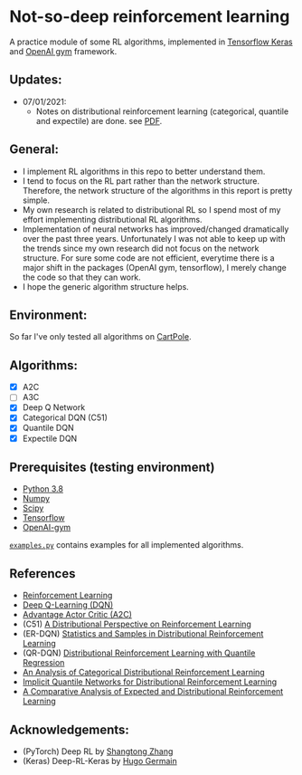 # Not-so-deep reinforcement learning
A practice module of some RL algorithms, implemented in 
[Tensorflow Keras](https://www.tensorflow.org/guide/keras) 
and [OpenAI gym](https://github.com/openai/gym) framework. 

## Updates:
- 07/01/2021:
    - Notes on distributional reinforcement learning (categorical, quantile and expectile) are done. see [PDF](./summary_on_distributional_RL.pdf).

## General:
- I implement RL algorithms in this repo to better understand them. 
- I tend to focus on the RL part rather than the network structure. Therefore, the network structure of the algorithms in this report is pretty simple.
- My own research is related to distributional RL so I spend most of my effort implementing distributional RL algorithms. 
- Implementation of neural networks has improved/changed dramatically over the past three years. Unfortunately I was not able to keep up with the trends since my own research did not focus on the network structure. For sure some code are not efficient, everytime there is a major shift in the packages (OpenAI gym, tensorflow), I merely change the code so that they can work.
- I hope the generic algorithm structure helps.

 
## Environment:
So far I've only tested all algorithms on [CartPole](https://github.com/openai/gym/wiki/CartPole-v0).

 
## Algorithms:
- [x] A2C
- [ ] A3C
- [x] Deep Q Network
- [x] Categorical DQN (C51)
- [x] Quantile DQN
- [x] Expectile DQN

## Prerequisites (testing environment)
* [Python 3.8](https://www.python.org/)
* [Numpy](http://www.numpy.org/)
* [Scipy](https://www.scipy.org/)
* [Tensorflow](https://www.tensorflow.org/)
* [OpenAI-gym](https://github.com/openai/gym)


[```examples.py```](./example.py) contains examples for all implemented algorithms.

## References
* [Reinforcement Learning](http://incompleteideas.net/book/RLbook2018.pdf)
* [Deep Q-Learning (DQN)](https://www.cs.toronto.edu/~vmnih/docs/dqn.pdf)
* [Advantage Actor Critic (A2C)](https://papers.nips.cc/paper/1786-actor-critic-algorithms.pdf)
* (C51) [A Distributional Perspective on Reinforcement Learning](https://arxiv.org/abs/1707.06887)
* (ER-DQN) [Statistics and Samples in Distributional Reinforcement Learning](https://arxiv.org/abs/1902.08102)
* (QR-DQN) [Distributional Reinforcement Learning with Quantile Regression](https://arxiv.org/abs/1710.10044)
* [An Analysis of Categorical Distributional Reinforcement Learning](https://arxiv.org/abs/1802.08163)
* [Implicit Quantile Networks for Distributional Reinforcement Learning](https://arxiv.org/abs/1806.06923)
* [A Comparative Analysis of Expected and Distributional Reinforcement Learning](https://arxiv.org/abs/1806.06923)




## Acknowledgements:
* (PyTorch) Deep RL by [Shangtong Zhang](https://github.com/ShangtongZhang/DeepRL)
* (Keras) Deep-RL-Keras by [Hugo Germain](https://github.com/germain-hug/Deep-RL-Keras)